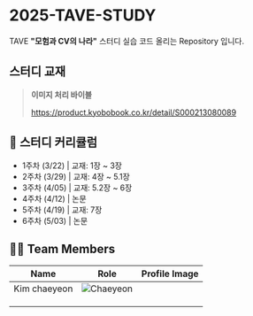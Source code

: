 # 2025-TAVE-STUDY

TAVE **"모험과 CV의 나라"** 스터디 실습 코드 올리는 Repository 입니다.

##  스터디 교재
> **이미지 처리 바이블**
>
> 
> https://product.kyobobook.co.kr/detail/S000213080089
>

## 📅 스터디 커리큘럼
- 1주차 (3/22) | 교재: 1장 ~ 3장
- 2주차 (3/29) | 교재: 4장 ~ 5.1장
- 3주차 (4/05) | 교재: 5.2장 ~ 6장
- 4주차 (4/12) | 논문
- 5주차 (4/19) | 교재: 7장
- 6주차 (5/03) | 논문

## 🧑‍💻 Team Members

| Name         | Role                  | Profile Image |
|--------------|-----------------------|----------------|
|Kim chaeyeon  | ![Chaeyeon](https://via.placeholder.com/60) |
|            |          |
|            |          |
|            |          |


